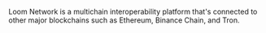 Loom Network is a multichain interoperability platform that's connected to other major blockchains such as Ethereum, Binance Chain, and Tron.